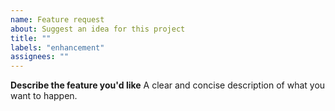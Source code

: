 ```yaml
---
name: Feature request
about: Suggest an idea for this project
title: ""
labels: "enhancement"
assignees: ""
---
```


**Describe the feature you'd like**
A clear and concise description of what you want to happen.
